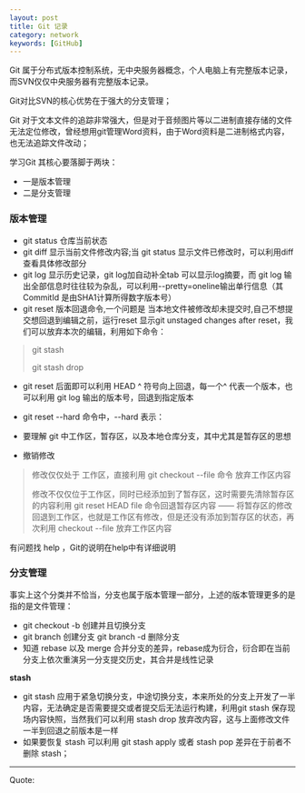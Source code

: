 ```yaml
---
layout: post
title: Git 记录
category: network
keywords: [GitHub]
---
```


Git 属于分布式版本控制系统，无中央服务器概念，个人电脑上有完整版本记录，而SVN仅仅中央服务器有完整版本记录。

Git对比SVN的核心优势在于强大的分支管理；

Git  对于文本文件的追踪非常强大，但是对于音频图片等以二进制直接存储的文件无法定位修改，曾经想用git管理Word资料，由于Word资料是二进制格式内容，也无法追踪文件改动；

学习Git 其核心要落脚于两块：

*  一是版本管理      
*  二是分支管理     

### 版本管理

*   git status 仓库当前状态     
*   git diff  显示当前文件修改内容;当 git status 显示文件已修改时，可以利用diff 查看具体修改部分
*   git log 显示历史记录，git log加自动补全tab 可以显示log摘要，而 git log 输出全部信息时往往较为杂乱，可以利用--pretty=oneline输出单行信息（其 CommitId 是由SHA1计算所得数字版本号）      
*   git reset 版本回退命令,一个问题是 当本地文件被修改却未提交时,自己不想提交想回退到编辑之前，运行reset 显示git unstaged changes after reset，我们可以放弃本次的编辑，利用如下命令：      

>  git stash        
>         
> git stash drop  

*  git reset 后面即可以利用 HEAD ^ 符号向上回退，每一个^ 代表一个版本，也可以利用 git log 输出的版本号，回退到指定版本     
*  git reset  --hard 命令中，--hard 表示：        
*  要理解 git 中工作区，暂存区，以及本地仓库分支，其中尤其是暂存区的思想        

*  撤销修改         

>  修改仅仅处于 工作区，直接利用  git checkout --file 命令 放弃工作区内容              
>               
>  修改不仅仅位于工作区，同时已经添加到了暂存区，这时需要先清除暂存区的内容利用  git reset HEAD file  命令回退暂存区内容 —— 将暂存区的修改回退到工作区，也就是工作区有修改，但是还没有添加到暂存区的状态，再次利用 checkout --file 放弃工作区内容       

有问题找 help ，Git的说明在help中有详细说明    

### 分支管理

事实上这个分类并不恰当，分支也属于版本管理一部分，上述的版本管理更多的是指的是文件管理：

* git checkout -b  创建并且切换分支    
* git  branch  创建分支  git branch -d 删除分支
*  知道 rebase 以及 merge 合并分支的差异，rebase成为衍合，衍合即在当前分支上依次重演另一分支提交历史，其合并是线性记录

**stash**

*  git stash 应用于紧急切换分支，中途切换分支，本来所处的分支上开发了一半内容，无法确定是否需要提交或者提交后无法运行构建，利用git stash 保存现场内容快照，当然我们可以利用 stash drop 放弃改内容，这与上面修改文件一半到回退之前版本是一样      
*  如果要恢复 stash 可以利用 git stash apply 或者 stash pop 差异在于前者不删除 stash；    

---

Quote:
